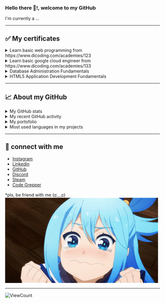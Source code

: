 ### Hello there 👋!, welcome to my GitHub
I'm currently a ...

---
## ✅ My certificates
<details>
  <summary>Learn basic web programming from https://www.dicoding.com/academies/123</summary>
  &nbsp;&nbsp;&nbsp; <img src="sertifikat_course_123_282704_130621135137.jpg">
</details>

<details>
  <summary>Learn basic google cloud engineer from https://www.dicoding.com/academies/133</summary>
  &nbsp;&nbsp;&nbsp; <img src="sertifikat_course_133_1515446_140621102738.jpg">
</details>

<details>
  <summary>Database Administration Fundamentals</summary>
  &nbsp;&nbsp;&nbsp; <img src="Database Administration Fundamentals.jpg">
</details>

<details>
  <summary>HTML5 Application Development Fundamentals</summary>
  &nbsp;&nbsp;&nbsp; <img src="HTML5 Application Development Fundamentals.jpg">
</details>

---
## 📈 About my GitHub

<details>
  <summary>My GitHub stats</summary>
  &nbsp;&nbsp;&nbsp; <img src="https://github-readme-stats.vercel.app/api?username=bayukartiko&show_icons=true&theme=radical">
</details>

<details>
  <summary>My recent GitHub activity</summary>
  <!--START_SECTION:activity-->
1. 🎉 Merged PR [#1](https://github.com/bayukartiko/_magang_ci3_visitormanagement/pull/1) in [bayukartiko/_magang_ci3_visitormanagement](https://github.com/bayukartiko/_magang_ci3_visitormanagement)
  <!--END_SECTION:activity-->
</details>

<details>
  <summary>My portofolio</summary>
  &nbsp;&nbsp;&nbsp;<img src="https://github-readme-stats.vercel.app/api/pin/?username=bayukartiko&repo=ci-BAKAlaundry&show_icons=true&theme=radical"> &nbsp;
  <img src="https://github-readme-stats.vercel.app/api/pin/?username=bayukartiko&repo=_magang_ci3_visitormanagement&show_icons=true&theme=radical">
</details>

<details>
  <summary>Most used languages in my projects</summary>
  &nbsp;&nbsp;&nbsp;<img src="https://github-readme-stats.vercel.app/api/top-langs/?username=bayukartiko&show_icons=true&theme=radical&langs_count=10&layout=compact">
</details>

---
## 🤝 connect with me
- [Instagram](https://www.instagram.com/bayu_kartiko5758/)
- [Linkedin](https://www.linkedin.com/in/bayukartiko/)
- [GitHub](https://github.com/bayukartiko)
- [Discord](https://discordapp.com/users/544423153191878657/)
- [Steam](https://steamcommunity.com/profiles/76561198864676273/)
- [Code Grepper](https://www.codegrepper.com/profile/hirohito)

*pls, be friend with me (ಥ﹏ಥ) <br>
<img src="2.gif">

---
![ViewCount](https://komarev.com/ghpvc/?username=bayukartiko&color=1A4730)
